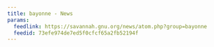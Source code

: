 ```yaml
---
title: bayonne - News
params:
  feedlink: https://savannah.gnu.org/news/atom.php?group=bayonne
  feedid: 73efe974de7ed5f0cfcf65a2fb52194f
---
```

